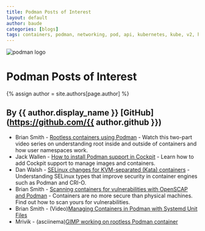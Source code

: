 ```yaml
---
title: Podman Posts of Interest 
layout: default
author: baude
categories: [blogs]
tags: containers, podman, networking, pod, api, kubernetes, kube, v2, hpc, windows, mac
---
```

![podman logo](https://podman.io/images/podman.svg)

# Podman Posts of Interest 
{% assign author = site.authors[page.author] %}
## By {{ author.display_name }} [GitHub](https://github.com/{{ author.github }})

  *  Brian Smith - [Rootless containers using Podman](https://www.redhat.com/sysadmin/rootless-containers-podman) - Watch this two-part video series on understanding root inside and outside of containers and how user namespaces work.
  *  Jack Wallen - [How to install Podman support in Cockpit](https://www.techrepublic.com/article/how-to-install-podman-support-in-cockpit/) - Learn how to add Cockpit support to manage images and containers.
  *  Dan Walsh - [SELinux changes for KVM-separated (Kata) containers](https://www.redhat.com/sysadmin/selinux-kata-containers?sc_cid=701f2000000txokAAA&utm_source=bambu&utm_medium=social&utm_campaign=abm) - Understanding SELinux types that improve security in container engines such as Podman and CRI-O.
  * Brian Smith - [Scanning containers for vulnerabilities with OpenSCAP and Podman](https://www.redhat.com/sysadmin/container-vulnerabilities-openscap) - Containers are no more secure than physical machines. Find out how to scan yours for vulnerabilities.
  * Brian Smith - (Video)[Managing Containers in Podman with Systemd Unit Files](https://www.youtube.com/watch?v=AGkM2jGT61Y)
  * Mrivik - (asciinema)[GIMP working on rootless Podman container](https://asciinema.org/a/FKU4CaX96MgnlZQ8aTBBMPIv2)
